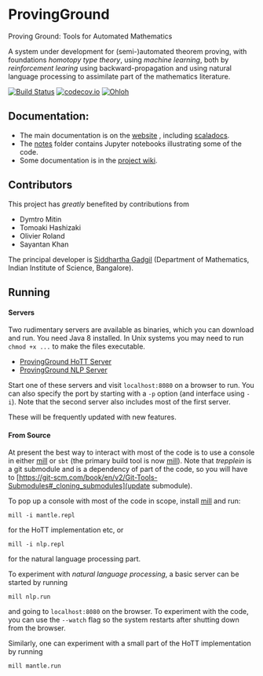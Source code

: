 # ProvingGround
Proving Ground: Tools for Automated Mathematics

A system under development for (semi-)automated theorem proving, with foundations *homotopy type theory*, using
*machine learning*, both by _reinforcement learing_ using backward-propagation and using natural language processing to assimilate part of the mathematics literature.

[![Build Status](https://img.shields.io/travis/siddhartha-gadgil/ProvingGround.svg)](https://travis-ci.org/siddhartha-gadgil/ProvingGround)
[![codecov.io](http://codecov.io/github/siddhartha-gadgil/ProvingGround/coverage.svg)](https://codecov.io/gh/siddhartha-gadgil/ProvingGround)
[![Ohloh](http://www.ohloh.net/p/ProvingGround/widgets/project_thin_badge.gif)](https://www.ohloh.net/p/ProvingGround)


## Documentation:

* The main documentation is on the [website](http://siddhartha-gadgil.github.io/ProvingGround/) , including [scaladocs](http://siddhartha-gadgil.github.io/ProvingGround/scaladoc/provingground/index.html).
* The [notes](https://github.com/siddhartha-gadgil/ProvingGround/tree/master/notes) folder contains Jupyter notebooks illustrating some of the code.
* Some documentation is in the [project wiki](https://github.com/siddhartha-gadgil/ProvingGround/wiki).

## Contributors

This project has _greatly_ benefited by contributions from

* Dymtro Mitin
* Tomoaki Hashizaki
* Olivier Roland
* Sayantan Khan

The principal developer is [Siddhartha Gadgil](http://math.iisc.ac.in/~gadgil) (Department of Mathematics, Indian Institute of Science, Bangalore).

## Running

#### Servers

Two rudimentary servers are available as binaries, which you can download and run. You need Java 8 installed. In Unix systems you may need to run `chmod +x ...` to make the files executable.

* [ProvingGround HoTT Server](http://math.iisc.ac.in/~gadgil/proving-ground/bin/provinground-mantle-SNAPSHOT)
* [ProvingGround NLP Server](http://math.iisc.ac.in/~gadgil/proving-ground/bin/provinground-nlp-SNAPSHOT)

Start one of these servers and visit `localhost:8080` on a browser to run. You can also specify the port by starting with a `-p` option (and interface using `-i`).
Note that the second server also includes most of the first server.

These will be frequently updated with new features.

#### From Source

At present the best way to interact with most of the code is to use a console in either [mill](https://www.lihaoyi.com/mill/) or `sbt` (the primary build tool is now [mill](https://www.lihaoyi.com/mill/)). Note that _trepplein_ is a git submodule and is a dependency of part of the code, so you will have to [https://git-scm.com/book/en/v2/Git-Tools-Submodules#_cloning_submodules](update submodule).

To pop up a console with most of the code in scope, install [mill](https://www.lihaoyi.com/mill/) and run:
```
mill -i mantle.repl
```

for the HoTT implementation etc, or

```
mill -i nlp.repl
```
for the natural language processing part.

To experiment with _natural language processing_, a basic server can be started by running
```
mill nlp.run
```
and going to `localhost:8080` on the browser. To experiment with the code, you can use the `--watch` flag so the system restarts after shutting down from the browser.

Similarly, one can experiment with a small part of the HoTT implementation by running
```
mill mantle.run
```
